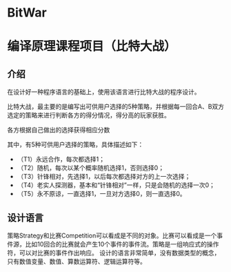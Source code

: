 # BitWar
# 编译原理课程项目（比特大战）
## 介绍
在设计好一种程序语言的基础上，使用该语言进行比特大战的程序设计。

比特大战，最主要的是编写出可供用户选择的5种策略，并根据每一回合A、B双方选定的策略来进行判断各方的得分情况，得分高的玩家获胜。

各方根据自己做出的选择获得相应分数

其中，有5种可供用户选择的策略，具体描述如下：
* （T1）永远合作，每次都选择1；
* （T2）随机，每次以某个概率随机选择1，否则选择0；
* （T3）针锋相对，先选择1，以后每次都选择对方的上一次选择；
* （T4）老实人探测器，基本和“针锋相对”一样，只是会随机的选择一次0；
* （T5）永不原谅，一直选择1，一旦对方选择0，则一直选择0。

## 设计语言
   策略Strategy和比赛Competition可以看成是不同的对象。比赛可以看成是一个事件源，比如10回合的比赛就会产生10个事件的事件流。策略是一组响应式的操作符，可以对比赛的事件作出响应。
   设计的语言非常简单，没有数据类型的概念，只有数值变量、数值、算数运算符、逻辑运算符等。

